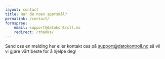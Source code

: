 ```yaml
---
layout: contact
title: Har du noen spørsmål?
permalink: /contact/
formspree:
    email: support@datokontroll.no
    redirect: /thanks/
---
```


Send oss en melding her eller kontakt oss på support@datokontroll.no så vil vi gjøre vårt beste for å hjelpe deg!
